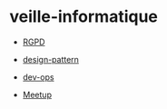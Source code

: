 # veille-informatique

- [RGPD](https://github.com/EPradillon/veille-informatique/tree/main/rgpd)

- [design-pattern](https://github.com/EPradillon/veille-informatique/tree/main/design-pattern)

- [dev-ops](https://github.com/EPradillon/veille-informatique/tree/main/dev-ops)

- [Meetup](https://github.com/EPradillon/veille-informatique/tree/main/meetup)
